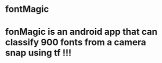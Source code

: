 # fontMagic
# fonMagic is an android app that can classify 900 fonts from a camera snap using tf !!!
